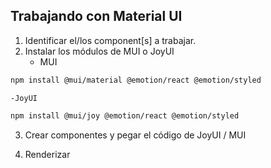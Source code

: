 ## Trabajando con Material UI

1. Identificar el/los component[s] a trabajar.
2. Instalar los módulos de MUI o JoyUI
    - MUI
```sh
npm install @mui/material @emotion/react @emotion/styled   
```
    -JoyUI
```sh
npm install @mui/joy @emotion/react @emotion/styled
```
3. Crear componentes y pegar el código de JoyUI / MUI

4. Renderizar 


